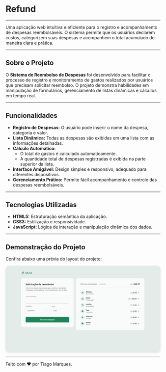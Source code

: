 # Refund

___

Uma aplicação web intuitiva e eficiente para o registro e acompanhamento de despesas reembolsáveis. O sistema permite que os usuários declarem custos, categorizem suas despesas e acompanhem o total acumulado de maneira clara e prática.

---

## Sobre o Projeto

O **Sistema de Reembolso de Despesas** foi desenvolvido para facilitar o processo de registro e monitoramento de gastos realizados por usuários que precisam solicitar reembolso. O projeto demonstra habilidades em manipulação de formulários, gerenciamento de listas dinâmicas e cálculos em tempo real.

---

## Funcionalidades

- **Registro de Despesas:** O usuário pode inserir o nome da despesa, categoria e valor.
- **Lista Dinâmica:** Todas as despesas são exibidas em uma lista com as informações detalhadas.
- **Cálculo Automático:** 
  - O total de gastos é calculado automaticamente.
  - A quantidade total de despesas registradas é exibida na parte superior da lista.
- **Interface Amigável:** Design simples e responsivo, adequado para diferentes dispositivos.
- **Gerenciamento Prático:** Permite fácil acompanhamento e controle das despesas reembolsáveis.

---

## Tecnologias Utilizadas

- **HTML5:** Estruturação semântica da aplicação.
- **CSS3:** Estilização e responsividade.
- **JavaScript:** Lógica de interação e manipulação dinâmica dos dados.

---

## Demonstração do Projeto

Confira abaixo uma prévia do layout do projeto:

<img src="capaProjeto.png" alt="Capa do Sistema de Reembolso de Despesas" style="border-radius: 10px; box-shadow: 0 4px 6px rgba(0, 0, 0, 0.1);">

---

Feito com :heart: por Tiago Marques.
